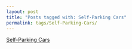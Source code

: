 ```yaml
---
layout: post
title: "Posts tagged with: Self-Parking Cars"
permalink: tags/Self-Parking-Cars/
---
```

[Self-Parking Cars](/2011/08/self-parking-cars)
